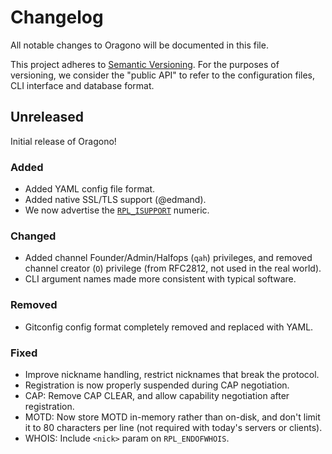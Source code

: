 # Changelog
All notable changes to Oragono will be documented in this file.

This project adheres to [Semantic Versioning](http://semver.org/). For the purposes of versioning, we consider the "public API" to refer to the configuration files, CLI interface and database format.


## Unreleased
Initial release of Oragono!

### Added
* Added YAML config file format.
* Added native SSL/TLS support (@edmand).
* We now advertise the [`RPL_ISUPPORT`](http://modern.ircdocs.horse/#rplisupport-005) numeric.

### Changed
* Added channel Founder/Admin/Halfops (`qah`) privileges, and removed channel creator (`O`) privilege (from RFC2812, not used in the real world).
* CLI argument names made more consistent with typical software.

### Removed
* Gitconfig config format completely removed and replaced with YAML.

### Fixed
* Improve nickname handling, restrict nicknames that break the protocol.
* Registration is now properly suspended during CAP negotiation.
* CAP: Remove CAP CLEAR, and allow capability negotiation after registration.
* MOTD: Now store MOTD in-memory rather than on-disk, and don't limit it to 80 characters per line (not required with today's servers or clients).
* WHOIS: Include `<nick>` param on `RPL_ENDOFWHOIS`.
